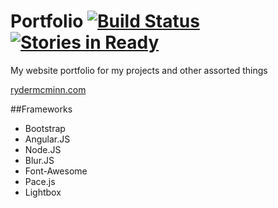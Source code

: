 Portfolio [![Build Status](https://travis-ci.org/rmcminn/Portfolio.svg?branch=master)](https://travis-ci.org/rmcminn/Portfolio) [![Stories in Ready](https://badge.waffle.io/rmcminn/Portfolio.png?label=ready&title=Ready)](http://waffle.io/rmcminn/Portfolio)
=========

My website portfolio for my projects and other assorted things

[rydermcminn.com](http://www.rydermcminn.com)

##Frameworks
- Bootstrap
- Angular.JS
- Node.JS
- Blur.JS
- Font-Awesome
- Pace.js
- Lightbox
